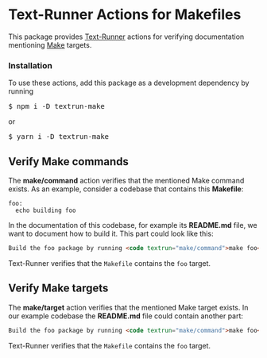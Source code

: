 # Text-Runner Actions for Makefiles

This package provides [Text-Runner](https://github.com/kevgo/text-runner)
actions for verifying documentation mentioning
[Make](<https://en.wikipedia.org/wiki/Make_(software)>) targets.

### Installation

To use these actions, add this package as a development dependency by running

<pre textrun="npm/install">
$ npm i -D textrun-make
</pre>

or

<pre textrun="npm/install">
$ yarn i -D textrun-make
</pre>

## Verify Make commands

The <b textrun="action/name-full">make/command</b> action verifies that the
mentioned Make command exists. <a textrun="create-file">As an example, consider
a codebase that contains this **Makefile**:

```
foo:
  echo building foo
```

</a>

<a textrun="create-file">

In the documentation of this codebase, for example its **README.md** file, we
want to document how to build it. This part could look like this:

```html
Build the foo package by running <code textrun="make/command">make foo</code>
```

</a>

<a textrun="run-textrunner">

Text-Runner verifies that the `Makefile` contains the `foo` target.

## Verify Make targets

The <b textrun="action/name-full">make/target</b> action verifies that the
mentioned Make target exists. <a textrun="append-file"> In our example codebase
the **README.md** file could contain another part:

```html
Build the foo package by running <code textrun="make/command">make foo</code>
```

</a>

<a textrun="run-textrunner">

Text-Runner verifies that the `Makefile` contains the `foo` target.
